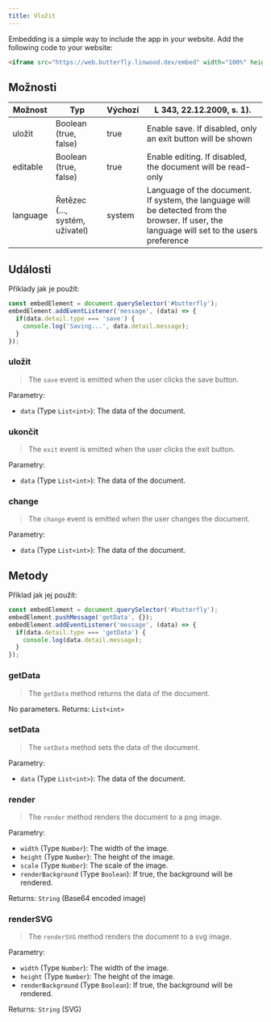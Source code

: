 ```yaml
---
title: Vložit
---
```


Embedding is a simple way to include the app in your website.
Add the following code to your website:

```html
<iframe src="https://web.butterfly.linwood.dev/embed" width="100%" height="500px" allowtransparency="true"></iframe>
```

## Možnosti

| Možnost  | Typ                                                                                                | Výchozí | L 343, 22.12.2009, s. 1).                                                                                   |
| -------- | -------------------------------------------------------------------------------------------------- | ------- | --------------------------------------------------------------------------------------------------------------------------------------------------------------------------- |
| uložit   | Boolean (true, false)                                                           | true    | Enable save. If disabled, only an exit button will be shown                                                                                                 |
| editable | Boolean (true, false)                                                           | true    | Enable editing. If disabled, the document will be read-only                                                                                                 |
| language | Řetězec (..., systém, uživatel) | system  | Language of the document. If system, the language will be detected from the browser. If user, the language will set to the users preference |

## Události

Příklady jak je použít:

```javascript
const embedElement = document.querySelector('#butterfly');
embedElement.addEventListener('message', (data) => {
  if(data.detail.type === 'save') {
    console.log('Saving...', data.detail.message);
  }
});
```

### uložit

> The `save` event is emitted when the user clicks the save button.

Parametry:

- `data` (Type `List<int>`): The data of the document.

### ukončit

> The `exit` event is emitted when the user clicks the exit button.

Parametry:

- `data` (Type `List<int>`): The data of the document.

### change

> The `change` event is emitted when the user changes the document.

Parametry:

- `data` (Type `List<int>`): The data of the document.

## Metody

Příklad jak jej použít:

```javascript
const embedElement = document.querySelector('#butterfly');
embedElement.pushMessage('getData', {});
embedElement.addEventListener('message', (data) => {
  if(data.detail.type === 'getData') {
    console.log(data.detail.message);
  }
});
```

### getData

> The `getData` method returns the data of the document.

No parameters.
Returns: `List<int>`

### setData

> The `setData` method sets the data of the document.

Parametry:

- `data` (Type `List<int>`): The data of the document.

### render

> The `render` method renders the document to a png image.

Parametry:

- `width` (Type `Number`): The width of the image.
- `height` (Type `Number`): The height of the image.
- `scale` (Type `Number`): The scale of the image.
- `renderBackground` (Type `Boolean`): If true, the background will be rendered.

Returns: `String` (Base64 encoded image)

### renderSVG

> The `renderSVG` method renders the document to a svg image.

Parametry:

- `width` (Type `Number`): The width of the image.
- `height` (Type `Number`): The height of the image.
- `renderBackground` (Type `Boolean`): If true, the background will be rendered.

Returns: `String` (SVG)
